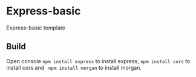 # Express-basic
Express-basic template
## Build

Open console `npm install express` to install express, `npm install cors` to install cors and ` npm install morgan` to install morgan.
